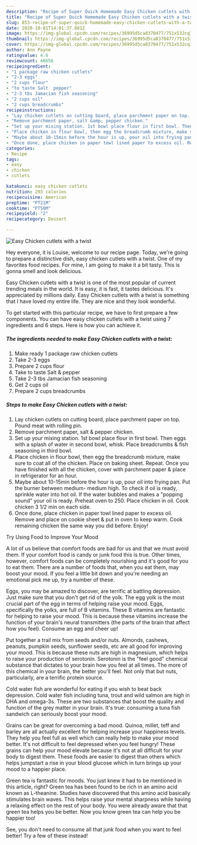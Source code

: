 ```yaml
---
description: "Recipe of Super Quick Homemade Easy Chicken cutlets with a twist"
title: "Recipe of Super Quick Homemade Easy Chicken cutlets with a twist"
slug: 853-recipe-of-super-quick-homemade-easy-chicken-cutlets-with-a-twist
date: 2020-10-01T14:01:37.881Z
image: https://img-global.cpcdn.com/recipes/36995d5ca8370477/751x532cq70/easy-chicken-cutlets-with-a-twist-recipe-main-photo.jpg
thumbnail: https://img-global.cpcdn.com/recipes/36995d5ca8370477/751x532cq70/easy-chicken-cutlets-with-a-twist-recipe-main-photo.jpg
cover: https://img-global.cpcdn.com/recipes/36995d5ca8370477/751x532cq70/easy-chicken-cutlets-with-a-twist-recipe-main-photo.jpg
author: Ann Payne
ratingvalue: 4.6
reviewcount: 46656
recipeingredient:
- "1 package raw chicken cutlets"
- "2-3 eggs"
- "2 cups flour"
- "to taste Salt  pepper"
- "2-3 tbs Jamacian fish seasoning"
- "2 cups oil"
- "2 cups breadcrumbs"
recipeinstructions:
- "Lay chicken cutlets on cutting board, place parchment paper on top. Pound meat with rolling pin."
- "Remove parchment paper, salt &amp; pepper chicken."
- "Set up your mixing station. 1st bowl place flour in first bowl. Then eggs with a splash of water in second bowl, whisk. Place breadcrumbs &amp; fish seasoning in third bowl."
- "Place chicken in flour bowl, then egg the breadcrumb mixture, make sure to coat all of the chicken. Place on baking sheet. Repeat. Once you have finished with all the chicken, cover with parchment paper &amp; place in refrigerator for an hour."
- "Maybe about 10-15min before the hour is up, pour oil into frying pan. Put the burner between medium- medium high. To check if oil is ready, sprinkle water into hot oil. If the water bubbles and makes a &#34;popping sound&#34; your oil is ready. Preheat oven to 250. Place chicken in oil. Cook chicken 3 1/2 min on each side."
- "Once done, place chicken in paper towl lined paper to excess oil. Remove and place on cookie sheet &amp; put in oven to keep warm. Cook remaining chicken the same way you did before. Enjoy!"
categories:
- Recipe
tags:
- easy
- chicken
- cutlets

katakunci: easy chicken cutlets 
nutrition: 293 calories
recipecuisine: American
preptime: "PT21M"
cooktime: "PT58M"
recipeyield: "2"
recipecategory: Dessert

---
```



![Easy Chicken cutlets with a twist](https://img-global.cpcdn.com/recipes/36995d5ca8370477/751x532cq70/easy-chicken-cutlets-with-a-twist-recipe-main-photo.jpg)

Hey everyone, it is Louise, welcome to our recipe page. Today, we're going to prepare a distinctive dish, easy chicken cutlets with a twist. One of my favorites food recipes. For mine, I am going to make it a bit tasty. This is gonna smell and look delicious.

Easy Chicken cutlets with a twist is one of the most popular of current trending meals in the world. It is easy, it is fast, it tastes delicious. It's appreciated by millions daily. Easy Chicken cutlets with a twist is something that I have loved my entire life. They are nice and they look wonderful.




To get started with this particular recipe, we have to first prepare a few components. You can have easy chicken cutlets with a twist using 7 ingredients and 6 steps. Here is how you can achieve it.

<!--inarticleads1-->

##### The ingredients needed to make Easy Chicken cutlets with a twist:

1. Make ready 1 package raw chicken cutlets
1. Take 2-3 eggs
1. Prepare 2 cups flour
1. Take to taste Salt &amp; pepper
1. Take 2-3 tbs Jamacian fish seasoning
1. Get 2 cups oil
1. Prepare 2 cups breadcrumbs




<!--inarticleads2-->

##### Steps to make Easy Chicken cutlets with a twist:

1. Lay chicken cutlets on cutting board, place parchment paper on top. Pound meat with rolling pin.
1. Remove parchment paper, salt &amp; pepper chicken.
1. Set up your mixing station. 1st bowl place flour in first bowl. Then eggs with a splash of water in second bowl, whisk. Place breadcrumbs &amp; fish seasoning in third bowl.
1. Place chicken in flour bowl, then egg the breadcrumb mixture, make sure to coat all of the chicken. Place on baking sheet. Repeat. Once you have finished with all the chicken, cover with parchment paper &amp; place in refrigerator for an hour.
1. Maybe about 10-15min before the hour is up, pour oil into frying pan. Put the burner between medium- medium high. To check if oil is ready, sprinkle water into hot oil. If the water bubbles and makes a &#34;popping sound&#34; your oil is ready. Preheat oven to 250. Place chicken in oil. Cook chicken 3 1/2 min on each side.
1. Once done, place chicken in paper towl lined paper to excess oil. Remove and place on cookie sheet &amp; put in oven to keep warm. Cook remaining chicken the same way you did before. Enjoy!




Try Using Food to Improve Your Mood


A lot of us believe that comfort foods are bad for us and that we must avoid them. If your comfort food is candy or junk food this is true. Other times, however, comfort foods can be completely nourishing and it's good for you to eat them. There are a number of foods that, when you eat them, may boost your mood. If you feel a little bit down and you're needing an emotional pick me up, try a number of these.

Eggs, you may be amazed to discover, are terrific at battling depression. Just make sure that you don't get rid of the yolk. The egg yolk is the most crucial part of the egg in terms of helping raise your mood. Eggs, specifically the yolks, are full of B vitamins. These B vitamins are fantastic for helping to raise your mood. This is because these vitamins increase the function of your brain's neural transmitters (the parts of the brain that affect how you feel). Consume an egg and cheer up!

Put together a trail mix from seeds and/or nuts. Almonds, cashews, peanuts, pumpkin seeds, sunflower seeds, etc are all good for improving your mood. This is because these nuts are high in magnesium, which helps to raise your production of serotonin. Serotonin is the "feel good" chemical substance that dictates to your brain how you feel at all times. The more of this chemical in your brain, the better you'll feel. Not only that but nuts, particularly, are a terrific protein source.

Cold water fish are wonderful for eating if you wish to beat back depression. Cold water fish including tuna, trout and wild salmon are high in DHA and omega-3s. These are two substances that boost the quality and function of the grey matter in your brain. It's true: consuming a tuna fish sandwich can seriously boost your mood. 

Grains can be great for overcoming a bad mood. Quinoa, millet, teff and barley are all actually excellent for helping increase your happiness levels. They help you feel full as well which can really help to make your mood better. It's not difficult to feel depressed when you feel hungry! These grains can help your mood elevate because it's not at all difficult for your body to digest them. These foods are easier to digest than others which helps jumpstart a rise in your blood glucose which in turn brings up your mood to a happier place.

Green tea is fantastic for moods. You just knew it had to be mentioned in this article, right? Green tea has been found to be rich in an amino acid known as L-theanine. Studies have discovered that this amino acid basically stimulates brain waves. This helps raise your mental sharpness while having a relaxing effect on the rest of your body. You were already aware that that green tea helps you be better. Now you know green tea can help you be happier too!

See, you don't need to consume all that junk food when you want to feel better! Try a few of these instead!

